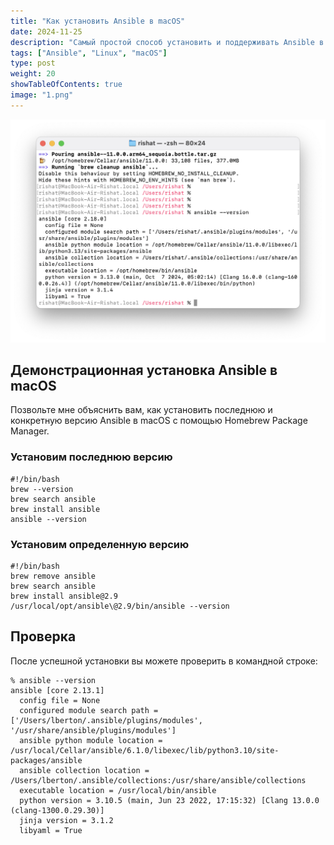 ```yaml
---
title: "Как установить Ansible в macOS"
date: 2024-11-25
description: "Самый простой способ установить и поддерживать Ansible в macOS — использовать Homebrew Package Manager. Он уже имеет сборку Ansible с несколькими доступными версиями. Главное преимущество использования brew в том, что он заботится обо всех необходимых зависимостях и также управляет процессом обновления. Альтернативой может быть использование Python PIP, но вам придется загружать исходный код и компилировать программное обеспечение. Это может быть решением для разработчика, который всегда хочет иметь последнюю актуальную версию."
tags: ["Ansible", "Linux", "macOS"]
type: post
weight: 20
showTableOfContents: true
image: "1.png"
---
```

![Установка Ansible на macOS](2.png)
## Демонстрационная установка Ansible в macOS
Позвольте мне объяснить вам, как установить последнюю и конкретную версию Ansible в macOS с помощью Homebrew Package Manager.

### Установим последнюю версию
```
#!/bin/bash
brew --version
brew search ansible
brew install ansible
ansible --version
```
### Установим определенную версию
```
#!/bin/bash
brew remove ansible
brew search ansible
brew install ansible@2.9
/usr/local/opt/ansible\@2.9/bin/ansible --version
```
## Проверка
После успешной установки вы можете проверить в командной строке:

```
% ansible --version
ansible [core 2.13.1]
  config file = None
  configured module search path = ['/Users/lberton/.ansible/plugins/modules', '/usr/share/ansible/plugins/modules']
  ansible python module location = /usr/local/Cellar/ansible/6.1.0/libexec/lib/python3.10/site-packages/ansible
  ansible collection location = /Users/lberton/.ansible/collections:/usr/share/ansible/collections
  executable location = /usr/local/bin/ansible
  python version = 3.10.5 (main, Jun 23 2022, 17:15:32) [Clang 13.0.0 (clang-1300.0.29.30)]
  jinja version = 3.1.2
  libyaml = True
```

